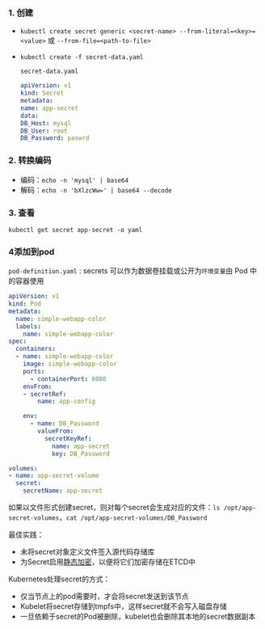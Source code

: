 ### 1. 创建

- `kubectl create secret generic <secret-name> --from-literal=<key>=<value>` 或 `--from-file=<path-to-file>`

- `kubectl create -f secret-data.yaml`

  `secret-data.yaml`

  ```yaml
  apiVersion: v1
  kind: Secret
  metadata:
  name: app-secret
  data:
  DB_Host: mysql
  DB_User: root
  DB_Password: paswrd
  ```

### 2. 转换编码

- 编码：`echo -n 'mysql' | base64`
- 解码：`echo -n 'bXlzcWw=' | base64 --decode`

### 3. 查看

`kubectl get secret app-secret -o yaml`

### 4添加到pod

`pod-definition.yaml` : secrets 可以作为数据卷挂载或公开为`环境变量`由 Pod 中的容器使用

```yaml
apiVersion: v1
kind: Pod
metadata:
  name: simple-webapp-color
  labels:
    name: simple-webapp-color
spec:
  containers:
  - name: simple-webapp-color
    image: simple-webapp-color
    ports:
      - containerPort: 8080
    envFrom:
    - secretRef:
        name: app-config
```

```yaml
    env:
      - name: DB_Password
        valueFrom:
          secretKeyRef:
            name: app-secret
            key: DB_Password
```

```yaml
volumes:
- name: app-secret-volume
  secret:
    secretName: app-secret
```

如果以文件形式创建secret，则对每个secret会生成对应的文件：`ls /opt/app-secret-volumes`，`cat /opt/app-secret-volumes/DB_Password`

最佳实践：

- 未将secret对象定义文件签入源代码存储库
- 为Secret启用[静态加密](https://kubernetes.io/docs/tasks/administer-cluster/encrypt-data/)，以便将它们加密存储在ETCD中

Kubernetes处理secret的方式：

- 仅当节点上的pod需要时，才会将secret发送到该节点
- Kubelet将secret存储到tmpfs中，这样secret就不会写入磁盘存储
- 一旦依赖于secret的Pod被删除，kubelet也会删除其本地的secret数据副本